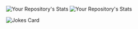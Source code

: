 ![Your Repository's Stats](https://github-readme-stats.vercel.app/api?username=riken127&show_icons=true) 
![Your Repository's Stats](https://github-readme-stats.vercel.app/api/top-langs/?username=riken127&theme=blue-green)

![Jokes Card](https://readme-jokes.vercel.app/api)

